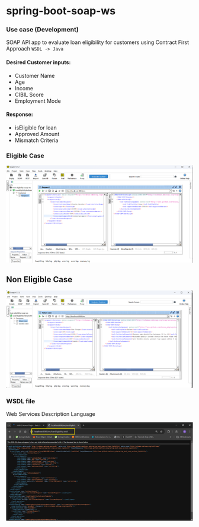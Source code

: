 # spring-boot-soap-ws

### Use case (Development)

SOAP API app to evaluate loan eligibility for customers using Contract First Approach `WSDL -> Java`

#### Desired Customer inputs:
- Customer Name
- Age
- Income
- CIBIL Score
- Employment Mode


#### Response:
- isEligible for loan
- Approved Amount
- Mismatch Criteria


### Eligible Case

![eligible](success-case.png)

## Non Eligible Case

![non-eligible](non-eligible-case.png)


### WSDL file

Web Services Description Language

![WSDL](wsdl-file.png)